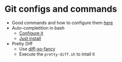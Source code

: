 # Git configs and commands

- Good commands and how to configure them [here](https://github.com/allmonty/inutils/blob/master/git/good-commands.md)
- Auto-completition in bash
  - [Configure it](https://git-scm.com/book/en/v1/Git-Basics-Tips-and-Tricks)
  - [Just install](https://github.com/bobthecow/git-flow-completion/wiki/Install-Bash-git-completion)
- Pretty Diff
  - Use [diff-so-fancy](https://github.com/so-fancy/diff-so-fancy)
  - Execute the ```pretty-diff.sh``` to intall it